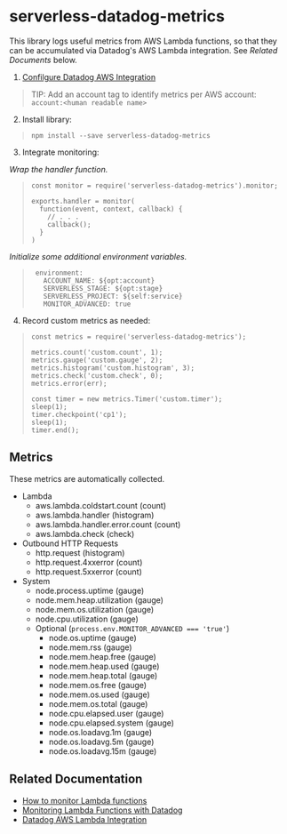 # serverless-datadog-metrics

This library logs useful metrics from AWS Lambda functions, so that they can be accumulated via Datadog's AWS Lambda integration. See _Related Documents_ below.

1. [Confilgure Datadog AWS Integration](https://docs.datadoghq.com/integrations/amazon_web_services/#setup)

> TIP: Add an account tag to identify metrics per AWS account: `account:<human readable name>`

2. Install library:

> `npm install --save serverless-datadog-metrics`

3. Integrate monitoring:

_Wrap the handler function._

> ```
> const monitor = require('serverless-datadog-metrics').monitor;
>
> exports.handler = monitor(
>   function(event, context, callback) {
>     // . . .
>     callback();
>   }
> )
> ```

_Initialize some additional environment variables._

> ```
>  environment:
>    ACCOUNT_NAME: ${opt:account}
>    SERVERLESS_STAGE: ${opt:stage}
>    SERVERLESS_PROJECT: ${self:service}
>    MONITOR_ADVANCED: true
> ```

4. Record custom metrics as needed:

> ```
> const metrics = require('serverless-datadog-metrics');
>
> metrics.count('custom.count', 1);
> metrics.gauge('custom.gauge', 2);
> metrics.histogram('custom.histogram', 3);
> metrics.check('custom.check', 0);
> metrics.error(err);
>
> const timer = new metrics.Timer('custom.timer');
> sleep(1);
> timer.checkpoint('cp1');
> sleep(1);
> timer.end();
> ```

## Metrics
These metrics are automatically collected.

* Lambda
   * aws.lambda.coldstart.count (count)
   * aws.lambda.handler (histogram)
   * aws.lambda.handler.error.count (count)
   * aws.lambda.check (check)
* Outbound HTTP Requests
   * http.request (histogram)
   * http.request.4xxerror (count)
   * http.request.5xxerror (count)
* System
   * node.process.uptime (gauge)
   * node.mem.heap.utilization (gauge)
   * node.mem.os.utilization (gauge)
   * node.cpu.utilization (gauge)
   * Optional (`process.env.MONITOR_ADVANCED === 'true'`)
      * node.os.uptime (gauge)
      * node.mem.rss (gauge)
      * node.mem.heap.free (gauge)
      * node.mem.heap.used (gauge)
      * node.mem.heap.total (gauge)
      * node.mem.os.free (gauge)
      * node.mem.os.used (gauge)
      * node.mem.os.total (gauge)
      * node.cpu.elapsed.user (gauge)
      * node.cpu.elapsed.system (gauge)
      * node.os.loadavg.1m (gauge)
      * node.os.loadavg.5m (gauge)
      * node.os.loadavg.15m (gauge)

## Related Documentation
* [How to monitor Lambda functions](https://www.datadoghq.com/blog/how-to-monitor-lambda-functions)
* [Monitoring Lambda Functions with Datadog](https://www.datadoghq.com/blog/monitoring-lambda-functions-datadog)
* [Datadog AWS Lambda Integration](http://docs.datadoghq.com/integrations/awslambda)
